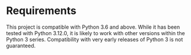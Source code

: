 # Requirements

This project is compatible with Python 3.6 and above. While it has been tested with Python 3.12.0, it is likely to work with other versions within the Python 3 series. Compatibility with very early releases of Python 3 is not guaranteed.
